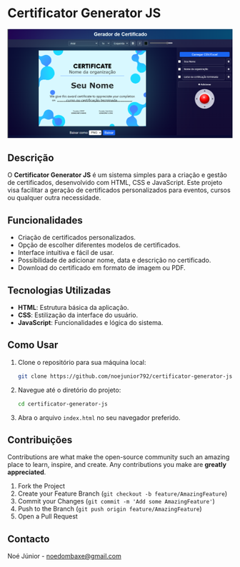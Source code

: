 # Certificator Generator JS

![Screenshot](screenshot/screenshot.png)

## Descrição

O **Certificator Generator JS** é um sistema simples para a criação e gestão de certificados, desenvolvido com HTML, CSS e JavaScript. Este projeto visa facilitar a geração de certificados personalizados para eventos, cursos ou qualquer outra necessidade.

## Funcionalidades

- Criação de certificados personalizados.
- Opção de escolher diferentes modelos de certificados.
- Interface intuitiva e fácil de usar.
- Possibilidade de adicionar nome, data e descrição no certificado.
- Download do certificado em formato de imagem ou PDF.

## Tecnologias Utilizadas

- **HTML**: Estrutura básica da aplicação.
- **CSS**: Estilização da interface do usuário.
- **JavaScript**: Funcionalidades e lógica do sistema.

## Como Usar

1. Clone o repositório para sua máquina local:
    ```bash
    git clone https://github.com/noejunior792/certificator-generator-js.git
    ```

2. Navegue até o diretório do projeto:
    ```bash
    cd certificator-generator-js
    ```

3. Abra o arquivo `index.html` no seu navegador preferido.

## Contribuições

Contributions are what make the open-source community such an amazing place to learn, inspire, and create. Any contributions you make are **greatly appreciated**.

1. Fork the Project
2. Create your Feature Branch (`git checkout -b feature/AmazingFeature`)
3. Commit your Changes (`git commit -m 'Add some AmazingFeature'`)
4. Push to the Branch (`git push origin feature/AmazingFeature`)
5. Open a Pull Request

## Contacto

Noé Júnior - [noedombaxe@gmail.com](mailto:noedombaxe@gmail.com)
